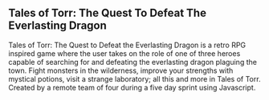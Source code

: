 ## Tales of Torr: The Quest To Defeat The Everlasting Dragon
Tales of Torr: The Quest to Defeat the Everlasting Dragon is a retro RPG inspired game where the user takes on the role of one of three heroes capable of searching for and defeating the everlasting dragon plaguing the town. Fight monsters in the wilderness, improve your strengths with mystical potions, visit a strange laboratory; all this and more in Tales of Torr.
Created by a remote team of four during a five day sprint using Javascript.
